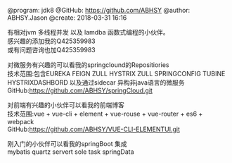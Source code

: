 @program: jdk8
 @GitHub: https://github.com/ABHSY
 @author: ABHSY.Jason
 @create: 2018-03-31 16:16

 
 有相对jvm  多线程并发 以及 lamdba 函数式编程的小伙伴。<br/>
 感兴趣的添加我的Q425359983<br/>
 或有问题咨询也加Q425359983<br/>
 
 
 对微服务有兴趣的可以看我的springclound的Repositiories<br/>
 技术范围:包含EUREKA FEIGN ZULL HYSTRIX ZULL SPRINGCONFIG  TUBINE HYSTRIXDASHBORD 以及通过sidecar 异构非java语言的微服务<br/>
 GitHub:https://github.com/ABHSY/springCloud.git<br/>
 
 对前端有兴趣的小伙伴可以看我的前端博客<br/>
 技术范围:vue + vue-cli + element + vue-rouse + vue-router + es6 + webpack<br/>
 GitHub:https://github.com/ABHSY/VUE-CLI-ELEMENTUI.git<br/>
 
 
 刚入门的小伙伴可以看我的springBoot 集成<br/>
 mybatis quartz servert sole task springData<br/>
